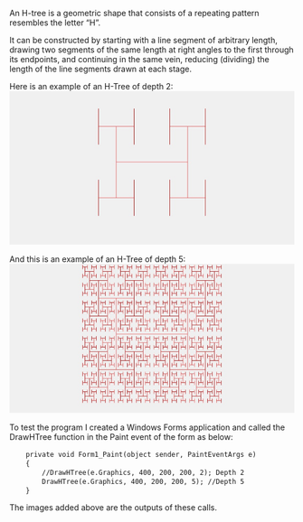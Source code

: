 An H-tree is a geometric shape that consists of a repeating pattern resembles the letter “H”.

It can be constructed by starting with a line segment of arbitrary length, drawing two segments of the same length at right angles to the first through its endpoints, and continuing in the same vein, reducing (dividing) the length of the line segments drawn at each stage.

Here is an example of an H-Tree of depth 2: ![depth_2](https://github.com/kilicars/Algorithm-Challenges/blob/master/HTree/htree_depth2.jpg)

And this is an example of an H-Tree of depth 5:![depth_5](https://github.com/kilicars/Algorithm-Challenges/blob/master/HTree/htree_depth5.jpg)

To test the program I created a Windows Forms application and called the DrawHTree function in the Paint event of the form as below:

        private void Form1_Paint(object sender, PaintEventArgs e)
        {
            //DrawHTree(e.Graphics, 400, 200, 200, 2); Depth 2
            DrawHTree(e.Graphics, 400, 200, 200, 5); //Depth 5
        }
        
The images added above are the outputs of these calls.
